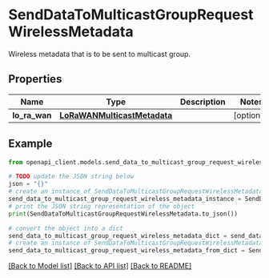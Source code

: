 # SendDataToMulticastGroupRequestWirelessMetadata

Wireless metadata that is to be sent to multicast group.

## Properties

Name | Type | Description | Notes
------------ | ------------- | ------------- | -------------
**lo_ra_wan** | [**LoRaWANMulticastMetadata**](LoRaWANMulticastMetadata.md) |  | [optional] 

## Example

```python
from openapi_client.models.send_data_to_multicast_group_request_wireless_metadata import SendDataToMulticastGroupRequestWirelessMetadata

# TODO update the JSON string below
json = "{}"
# create an instance of SendDataToMulticastGroupRequestWirelessMetadata from a JSON string
send_data_to_multicast_group_request_wireless_metadata_instance = SendDataToMulticastGroupRequestWirelessMetadata.from_json(json)
# print the JSON string representation of the object
print(SendDataToMulticastGroupRequestWirelessMetadata.to_json())

# convert the object into a dict
send_data_to_multicast_group_request_wireless_metadata_dict = send_data_to_multicast_group_request_wireless_metadata_instance.to_dict()
# create an instance of SendDataToMulticastGroupRequestWirelessMetadata from a dict
send_data_to_multicast_group_request_wireless_metadata_from_dict = SendDataToMulticastGroupRequestWirelessMetadata.from_dict(send_data_to_multicast_group_request_wireless_metadata_dict)
```
[[Back to Model list]](../README.md#documentation-for-models) [[Back to API list]](../README.md#documentation-for-api-endpoints) [[Back to README]](../README.md)


